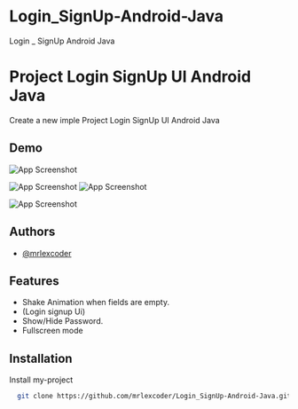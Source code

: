 # Login_SignUp-Android-Java
Login _ SignUp Android Java

# Project Login SignUp UI Android Java


Create a new imple Project Login SignUp UI Android Java 



## Demo

![App Screenshot](https://blogger.googleusercontent.com/img/b/R29vZ2xl/AVvXsEjoyHPq4kexMzzc6rXiAT-RwZwkzx0n1vyh6apsJR1zMnNvVpxWroGlODWL7_LyyMpb6PNEi54JvspRy5Z8VLry9hyzS9qEHuWYs9l8qth-hBjhdW4IhHSmZu1a8M7j5wCWLQBgSFyMNP0qg7jfNVMySTj0VptVTTTxIKt3slb5QHXf7DKjLWtN1v-OtA/s1920/Screenshot%20(3).png)

![App Screenshot](https://blogger.googleusercontent.com/img/b/R29vZ2xl/AVvXsEgES5JYZ48e1fiX56ZvGhyc5LsK_77RzxG95jVp4-pRGys7gMsT3gvclHj3aXH_x9TPjx0MUjfWA5JlQbJbDFf2kwS_8jOcrTkKYlsxz2roW5u5uJFx8axHVvOPGECdA1sFgXRaDbbX2kjX55yX1nbioZhzuMdiVHyk4j9BoaqyDMfkebpc-BsQlXgLzA/s1170/login_UI.jpg)
![App Screenshot](https://blogger.googleusercontent.com/img/b/R29vZ2xl/AVvXsEjdpVIM9BO8aIGmfCVmphnmSzAIQ-5BoCh_-2ORJX2jVWOMdYq850Tjym2ooczQ08oDmcnqpgU8kLn_6fJsI1Scq4mzw8SVT08hYdFIa-VYPdH7_x9o44pHzANqYagiJCYCoDZwbHmyDRWlO1Zph0rXTvkmWvwJ1-yBQX_57MbANW-xTezDuN9VshtCMA/s1170/signup.jpg)

![App Screenshot](https://blogger.googleusercontent.com/img/b/R29vZ2xl/AVvXsEhUYUFGYODq12qXGnrRXbZsohkY5Ul7rc9nbrIDhkwtXhIxU01a1DnyJ7wghBuj5bMRigurLMPmMm0QzHbDNYHLibwsZ5eG1A3MovydR8SFITdOgS07KGvQzvK9vklq45bFb5tUJ9tNuYr15BMeS1NjrAyxZEoDzABZfqBKQC2ppi8Y3N85xYDaKfrcXg/s1170/signup-1.jpg)






## Authors

- [@mrlexcoder](https://www.github.com/mrlexcoder)


## Features

- Shake Animation when fields are empty.
- (Login signup Ui)
- Show/Hide Password.
- Fullscreen mode


## Installation

Install my-project

```bash
  git clone https://github.com/mrlexcoder/Login_SignUp-Android-Java.git
```
    
